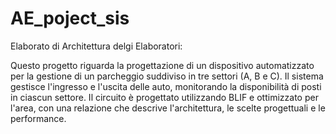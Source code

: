 # AE_poject_sis
Elaborato di Architettura delgi Elaboratori:

Questo progetto riguarda la progettazione di un dispositivo automatizzato per la gestione di un parcheggio suddiviso in tre settori (A, B e C). Il sistema gestisce l'ingresso e l'uscita delle auto, monitorando la disponibilità di posti in ciascun settore. Il circuito è progettato utilizzando BLIF e ottimizzato per l'area, con una relazione che descrive l'architettura, le scelte progettuali e le performance.

